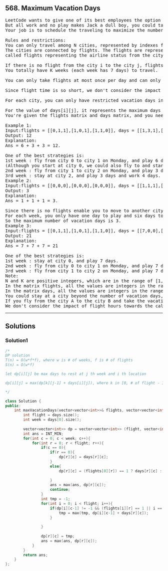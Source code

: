 ## 568. Maximum Vacation Days
<pre>
LeetCode wants to give one of its best employees the option to travel among N cities to collect algorithm problems. 
But all work and no play makes Jack a dull boy, you could take vacations in some particular cities and weeks. 
Your job is to schedule the traveling to maximize the number of vacation days you could take, but there are certain rules and restrictions you need to follow.

Rules and restrictions:
You can only travel among N cities, represented by indexes from 0 to N-1. Initially, you are in the city indexed 0 on Monday.
The cities are connected by flights. The flights are represented as a N*N matrix (not necessary symmetrical), 
called flights representing the airline status from the city i to the city j. 

If there is no flight from the city i to the city j, flights[i][j] = 0; Otherwise, flights[i][j] = 1. Also, flights[i][i] = 0 for all i.
You totally have K weeks (each week has 7 days) to travel. 

You can only take flights at most once per day and can only take flights on each week's Monday morning. 

Since flight time is so short, we don't consider the impact of flight time.

For each city, you can only have restricted vacation days in different weeks, given an N*K matrix called days representing this relationship. 

For the value of days[i][j], it represents the maximum days you could take vacation in the city i in the week j.
You're given the flights matrix and days matrix, and you need to output the maximum vacation days you could take during K weeks.

Example 1:
Input:flights = [[0,1,1],[1,0,1],[1,1,0]], days = [[1,3,1],[6,0,3],[3,3,3]]
Output: 12
Explanation: 
Ans = 6 + 3 + 3 = 12. 

One of the best strategies is:
1st week : fly from city 0 to city 1 on Monday, and play 6 days and work 1 day. 
(Although you start at city 0, we could also fly to and start at other cities since it is Monday.) 
2nd week : fly from city 1 to city 2 on Monday, and play 3 days and work 4 days.
3rd week : stay at city 2, and play 3 days and work 4 days.
Example 2:
Input:flights = [[0,0,0],[0,0,0],[0,0,0]], days = [[1,1,1],[7,7,7],[7,7,7]]
Output: 3
Explanation: 
Ans = 1 + 1 + 1 = 3. 

Since there is no flights enable you to move to another city, you have to stay at city 0 for the whole 3 weeks. 
For each week, you only have one day to play and six days to work. 
So the maximum number of vacation days is 3.
Example 3:
Input:flights = [[0,1,1],[1,0,1],[1,1,0]], days = [[7,0,0],[0,7,0],[0,0,7]]
Output: 21
Explanation:
Ans = 7 + 7 + 7 = 21

One of the best strategies is:
1st week : stay at city 0, and play 7 days. 
2nd week : fly from city 0 to city 1 on Monday, and play 7 days.
3rd week : fly from city 1 to city 2 on Monday, and play 7 days.
Note:
N and K are positive integers, which are in the range of [1, 100].
In the matrix flights, all the values are integers in the range of [0, 1].
In the matrix days, all the values are integers in the range [0, 7].
You could stay at a city beyond the number of vacation days, but you should work on the extra days, which won't be counted as vacation days.
If you fly from the city A to the city B and take the vacation on that day, the deduction towards vacation days will count towards the vacation days of city B in that week.
We don't consider the impact of flight hours towards the calculation of vacation days.
</pre>

------------------------------------------------------

## Solutions

### Solution1

```c++
/*
DP solution
T(n) = O(w*f*f), where w is # of weeks, f is # of flights
S(n) = O(w*f)

let dp[i][j] be max days to rest at j th week and i th location

dp[i][j] = max(dp[k][j-1] + days[i][j]), where k in [0, # of flight - 1]

*/

class Solution {
public:
    int maxVacationDays(vector<vector<int>>& flights, vector<vector<int>>& days) {
        int flight = days.size();
        int week = days[0].size();
        
        vector<vector<int>> dp = vector<vector<int>> (flight, vector<int>(week,-1));
        int ans = INT_MIN;
        for(int c = 0; c < week; c++){
            for(int r = 0; r < flight; r++){
                if(c == 0){
                    if(r == 0){
                        dp[r][c] = days[r][c];
                    }
                    else{
                        dp[r][c] = (flights[0][r]) == 1 ? days[r][c] : -1;
                        
                    }
                    ans = max(ans, dp[r][c]);
                    continue;
                }
                int tmp = -1;
                for(int i = 0; i < flight; i++){
                    if(dp[i][c-1] != -1 && (flights[i][r] == 1 || i == r)){
                        tmp = max(tmp, dp[i][c-1] + days[r][c]);
                    }
                    
                }
                
                dp[r][c] = tmp;
                ans = max(ans, dp[r][c]);
            }
        }
        return ans;
    }
};

```
